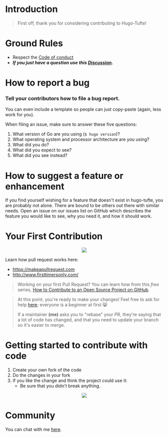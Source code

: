 # Introduction

> First off, thank you for considering contributing to Hugo-Tufte!


# Ground Rules

- Respect the [Code of conduct]()
- ***If you just have a question use this [Discussion](https://github.com/slashformotion/hugo-tufte/discussions).***


# How to report a bug

### Tell your contributors how to file a bug report.
You can even include a template so people can just copy-paste (again, less work for you).

When filing an issue, make sure to answer these five questions:

1. What version of Go are you using (`$ hugo version`)?
2. What operating system and processor architecture are you using?
3. What did you do?
4. What did you expect to see?
5. What did you see instead?


# How to suggest a feature or enhancement

If you find yourself wishing for a feature that doesn't exist in hugo-tufte, you are probably not alone. There are bound to be others out there with similar needs. Open an issue on our issues list on GitHub which describes the feature you would like to see, why you need it, and how it should work.

# Your First Contribution

<center>

![](https://media.giphy.com/media/3oEduFYRfaeS6KViN2/giphy.gif)

</center>

Learn how pull request works here: 
- https://makeapullrequest.com
- http://www.firsttimersonly.com/

> Working on your first Pull Request? You can learn how from this *free* series, [How to Contribute to an Open Source Project on GitHub](https://egghead.io/series/how-to-contribute-to-an-open-source-project-on-github).



>At this point, you're ready to make your changes! Feel free to ask for help [here](https://github.com/slashformotion/hugo-tufte/discussions); everyone is a beginner at first :smile_cat:
>
>If a maintainer **(me)** asks you to "rebase" your PR, they're saying that a lot of code has changed, and that you need to update your branch so it's easier to merge.

# Getting started to contribute with code

1. Create your own fork of the code
2. Do the changes in your fork
3. If you like the change and think the project could use it:
    * Be sure that you didn't break anything. 

<center>

![](https://media.giphy.com/media/3o7btNa0RUYa5E7iiQ/giphy-downsized.gif)

</center>


# Community

You can chat with me [here](https://github.com/slashformotion/hugo-tufte/discussions).
